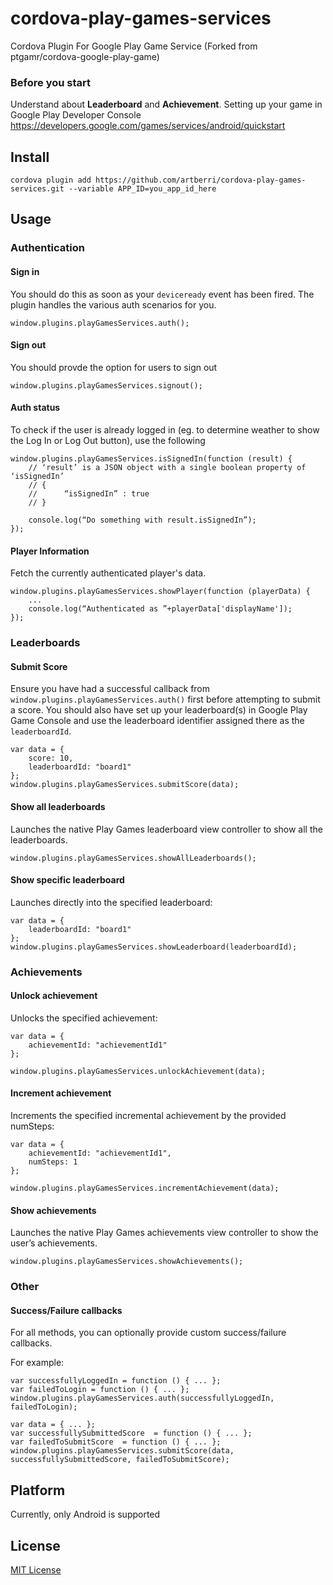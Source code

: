 cordova-play-games-services
===========================

Cordova Plugin For Google Play Game Service (Forked from ptgamr/cordova-google-play-game)

### Before you start

Understand about **Leaderboard** and **Achievement**. Setting up your game in Google Play Developer Console https://developers.google.com/games/services/android/quickstart

## Install

```
cordova plugin add https://github.com/artberri/cordova-play-games-services.git --variable APP_ID=you_app_id_here
```

## Usage

### Authentication

#### Sign in
You should do this as soon as your `deviceready` event has been fired. The plugin handles the various auth scenarios for you.

```
window.plugins.playGamesServices.auth();
```

#### Sign out
You should provde the option for users to sign out

```
window.plugins.playGamesServices.signout();
```

#### Auth status
To check if the user is already logged in (eg. to determine weather to show the Log In or Log Out button), use the following

```
window.plugins.playGamesServices.isSignedIn(function (result) {
	// ‘result’ is a JSON object with a single boolean property of ‘isSignedIn’
	// {
	// 		“isSignedIn” : true
	// }

	console.log(“Do something with result.isSignedIn”);
});
```

#### Player Information
Fetch the currently authenticated player's data.

```
window.plugins.playGamesServices.showPlayer(function (playerData) {
	...
	console.log(“Authenticated as ”+playerData['displayName']);
});
```


### Leaderboards

#### Submit Score

Ensure you have had a successful callback from `window.plugins.playGamesServices.auth()` first before attempting to submit a score. You should also have set up your leaderboard(s) in Google Play Game Console and use the leaderboard identifier assigned there as the `leaderboardId`.

```
var data = {
    score: 10,
    leaderboardId: "board1"
};
window.plugins.playGamesServices.submitScore(data);
```

#### Show all leaderboards

Launches the native Play Games leaderboard view controller to show all the leaderboards.

```
window.plugins.playGamesServices.showAllLeaderboards();
```

#### Show specific leaderboard

Launches directly into the specified leaderboard:

```
var data = {
	leaderboardId: "board1"
};
window.plugins.playGamesServices.showLeaderboard(leaderboardId);
```

### Achievements
#### Unlock achievement

Unlocks the specified achievement:

```
var data = {
	achievementId: "achievementId1"
};

window.plugins.playGamesServices.unlockAchievement(data);
```

#### Increment achievement

Increments the specified incremental achievement by the provided numSteps:

```
var data = {
	achievementId: "achievementId1",
	numSteps: 1
};

window.plugins.playGamesServices.incrementAchievement(data);
```

#### Show achievements

Launches the native Play Games achievements view controller to show the user’s achievements.

```
window.plugins.playGamesServices.showAchievements();
```

### Other

#### Success/Failure callbacks

For all methods, you can optionally provide custom success/failure callbacks.

For example:

```
var successfullyLoggedIn = function () { ... };
var failedToLogin = function () { ... };
window.plugins.playGamesServices.auth(successfullyLoggedIn, failedToLogin);

var data = { ... };
var successfullySubmittedScore  = function () { ... };
var failedToSubmitScore  = function () { ... };
window.plugins.playGamesServices.submitScore(data, successfullySubmittedScore, failedToSubmitScore);
```

## Platform

Currently, only Android is supported


## License

[MIT License](http://ilee.mit-license.org)
